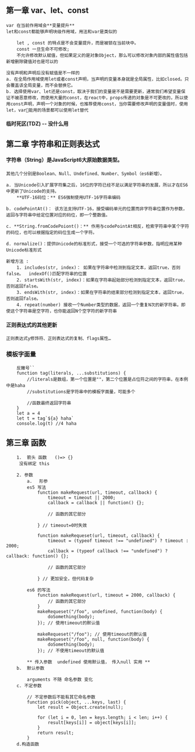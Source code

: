 
## 第一章  var、let、const

    var 在当前作用域会**变量提升** 
    let和const都能够声明块级作用域，用法和var是类似的

        let , const 的特点是不会变量提升，而是被锁在当前块中。
        const 一旦生命不可修改; 
        不允许修改默认赋值，但如果定义的是对象Object，那么可以修改对象内部的属性值包括新增删除键值对也是可以的

    没有声明和声明后没有赋值是不一样的
    a. 在全局作用域使用let或者const声明，当声明的变量本身就是全局属性，比如closed。只会覆盖该全局变量，而不会替换它。
    b. 选择使用var、let还是const，取决于我们的变量是不是需要更新，通常我们希望变量保证不被恶意修改，而使用大量的const，在react中，props传递的对象是不可更改的，所以使用const声明，声明一个对象的时候，也推荐使用const，当你需要修改声明的变量值时，使用let，var能用的场景都可以使用let替代

####  临时死区(TDZ) -- 没什么用

## 第二章 字符串和正则表达式

####   字符串（String）是JavaScript6大原始数据类型。
    
    其他几个分别是Boolean、Null、Undefined、Number、Symbol（es6新增）。

    a. 当Unicode引入扩展字符集之后，16位的字符已经不足以满足字符串的发展，所以才在ES6中更新了Unicode的支持。
        **UTF-16码位：** ES6强制使用UTF-16字符串编码

    b. codePointAt()： 该方法支持UTF-16，接受编码单元的位置而非字符串位置作为参数，返回与字符串中给定位置对应的码位，即一个整数值。

    c. **String.fromCodePoiont()：** 作用与codePointAt相反，检索字符串中某个字符的码位，也可以根据指定的码位生成一个字符。

    d. normalize()：提供Unicode的标准形式，接受一个可选的字符串参数，指明应用某种Unicode标准形式

    新增方法 : 
        1. includes(str, index)： 如果在字符串中检测到指定文本，返回true，否则false。  indexOf()匹配字符串的位置
        2. startsWith(str, index)：如果在字符串起始部分检测到指定文本，返回true，否则返回false。
        3. endsWith(str, index)：如果在字符串的结束部分检测到指定文本，返回true，否则返回false。
        4. repeat(number) 接收一个Number类型的数据，返回一个重复N次的新字符串。即使这个字符串是空字符，也你能返回N个空字符的新字符串

 #### 正则表达式的其他更新

    正则表达式y修饰符、正则表达式的复制、flags属性…


### 模板字面量

        反撇号``
        function tag(literals, ...substitutions) {
            //literals是数组，第一个位置是""，第二个位置是占位符之间的字符串，在本例中是haha
            //substitutions是字符串中的模板字面量，可能多个
            
            //函数最终返回字符串
        }
        let a = 4
        let t = tag`${a} haha`
        console.log(t) //4 haha

## 第三章 函数
        1.  箭头 函数   ()=> {}   
         没有绑定 this 

        2. 参数 
            a. 　形参
            es5 写法 
                function makeRequest(url, timeout, callback) {
                    timeout = timeout || 2000;
                    callback = callback || function() {};

                    // 函数的其它部分

                } // timeout=0时失效

                function makeRequeset(url, timeout, callback) {
                    timeout = (typeof timeout !== "undefined") ? timeout : 2000;
                    callback = (typeof callback !== "undefined") ? callback: function() {};

                    // 函数的其它部分

                } // 更加安全，但代码复杂

            es6 的写法 
                function makeRequest(url, timeout = 2000, callback) {
                    // 函数的其它部分
                }
                makeRequeset("/foo", undefined, function(body) {
                    doSomething(body);
                }); // 使用timeout的默认值

                makeRequeset("/foo"); // 使用timeout的默认值
                makeRequeset("/foo", null, function(body) {
                    doSomething(body);
                }); // 不使用timeout的默认值

            ** 传入参数  undefined 使用默认值， 传入null 实用 **
        b.  默认参数 
            
            arguments 不随 命名参数 变化 
        c. 不定参数 

            // 不定参数后不能有其它命名参数
            function pick(object, ...keys, last) {
                let result = Object.create(null);
                
                for (let i = 0, len = keys.length; i < len; i++) {
                    result[keys[i]] = object[keys[i]];
                }
                return result;
            }
        d.构造函数 
            